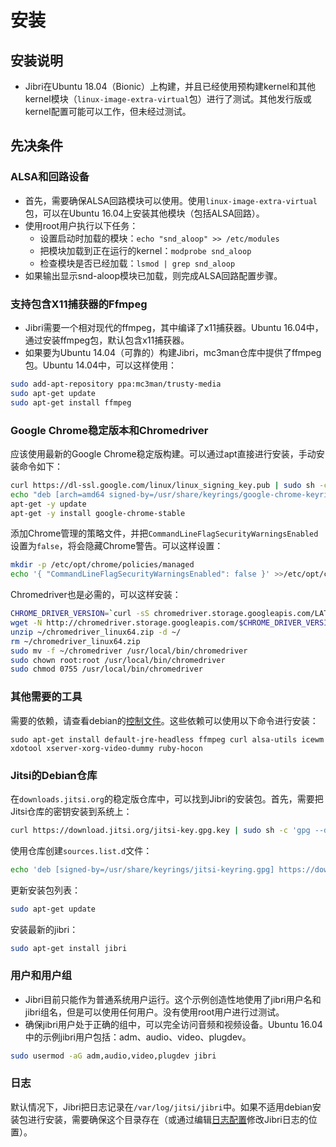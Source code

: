# 安装

## 安装说明

+ Jibri在Ubuntu 18.04（Bionic）上构建，并且已经使用预构建kernel和其他kernel模块（`linux-image-extra-virtual`包）进行了测试。其他发行版或kernel配置可能可以工作，但未经过测试。

## 先决条件

### ALSA和回路设备

+ 首先，需要确保ALSA回路模块可以使用。使用`linux-image-extra-virtual`包，可以在Ubuntu 16.04上安装其他模块（包括ALSA回路）。
+ 使用root用户执行以下任务：
  + 设置启动时加载的模块：`echo "snd_aloop" >> /etc/modules`
  + 把模块加载到正在运行的kernel：`modprobe snd_aloop`
  + 检查模块是否已经加载：`lsmod | grep snd_aloop`
+ 如果输出显示snd-aloop模块已加载，则完成ALSA回路配置步骤。

### 支持包含X11捕获器的Ffmpeg

+ Jibri需要一个相对现代的ffmpeg，其中编译了x11捕获器。Ubuntu 16.04中，通过安装ffmpeg包，默认包含x11捕获器。
+ 如果要为Ubuntu 14.04（可靠的）构建Jibri，mc3man仓库中提供了ffmpeg包。Ubuntu 14.04中，可以这样使用：

```bash
sudo add-apt-repository ppa:mc3man/trusty-media
sudo apt-get update
sudo apt-get install ffmpeg
```

### Google Chrome稳定版本和Chromedriver

应该使用最新的Google Chrome稳定版构建。可以通过apt直接进行安装，手动安装命令如下：

```bash
curl https://dl-ssl.google.com/linux/linux_signing_key.pub | sudo sh -c 'gpg --dearmor > /usr/share/keyrings/google-chrome-keyring.gpg'
echo "deb [arch=amd64 signed-by=/usr/share/keyrings/google-chrome-keyring.gpg] http://dl.google.com/linux/chrome/deb/ stable main" | sudo tee /etc/apt/sources.list.d/google-chrome.list
apt-get -y update
apt-get -y install google-chrome-stable
```

添加Chrome管理的策略文件，并把`CommandLineFlagSecurityWarningsEnabled`设置为`false`，将会隐藏Chrome警告。可以这样设置：

```bash
mkdir -p /etc/opt/chrome/policies/managed
echo '{ "CommandLineFlagSecurityWarningsEnabled": false }' >>/etc/opt/chrome/policies/managed/managed_policies.json
```

Chromedriver也是必需的，可以这样安装：

```bash
CHROME_DRIVER_VERSION=`curl -sS chromedriver.storage.googleapis.com/LATEST_RELEASE`
wget -N http://chromedriver.storage.googleapis.com/$CHROME_DRIVER_VERSION/chromedriver_linux64.zip -P ~/
unzip ~/chromedriver_linux64.zip -d ~/
rm ~/chromedriver_linux64.zip
sudo mv -f ~/chromedriver /usr/local/bin/chromedriver
sudo chown root:root /usr/local/bin/chromedriver
sudo chmod 0755 /usr/local/bin/chromedriver
```

### 其他需要的工具

需要的依赖，请查看debian的[控制文件](debian/control)。这些依赖可以使用以下命令进行安装：

`sudo apt-get install default-jre-headless ffmpeg curl alsa-utils icewm xdotool xserver-xorg-video-dummy ruby-hocon`

### Jitsi的Debian仓库

在`downloads.jitsi.org`的稳定版仓库中，可以找到Jibri的安装包。首先，需要把Jitsi仓库的密钥安装到系统上：

```bash
curl https://download.jitsi.org/jitsi-key.gpg.key | sudo sh -c 'gpg --dearmor > /usr/share/keyrings/jitsi-keyring.gpg'
```

使用仓库创建`sources.list.d`文件：

```bash
echo 'deb [signed-by=/usr/share/keyrings/jitsi-keyring.gpg] https://download.jitsi.org stable/' | sudo tee /etc/apt/sources.list.d/jitsi-stable.list > /dev/null
```

更新安装包列表：

```bash
sudo apt-get update
```

安装最新的jibri：

```bash
sudo apt-get install jibri
```

### 用户和用户组

+ Jibri目前只能作为普通系统用户运行。这个示例创造性地使用了jibri用户名和jibri组名，但是可以使用任何用户。没有使用root用户进行过测试。
+ 确保jibri用户处于正确的组中，可以完全访问音频和视频设备。Ubuntu 16.04中的示例jibri用户包括：adm、audio、video、plugdev。

```bash
sudo usermod -aG adm,audio,video,plugdev jibri
```

### 日志

默认情况下，Jibri把日志记录在`/var/log/jitsi/jibri`中。如果不适用debian安装包进行安装，需要确保这个目录存在（或通过编辑[日志配置](lib/logging.properties)修改Jibri日志的位置）。
